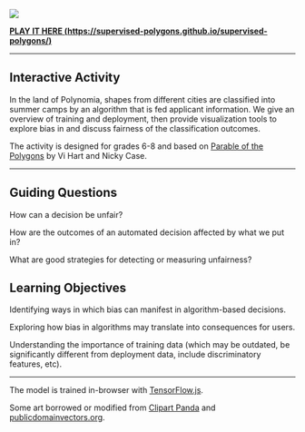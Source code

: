 ![](https://i.imgur.com/zqt7UaN.png)

**[PLAY IT HERE (https://supervised-polygons.github.io/supervised-polygons/)](https://supervised-polygons.github.io/supervised-polygons/)**

---
## Interactive Activity

In the land of Polynomia, shapes from different cities are classified into summer camps by an algorithm that is fed applicant information. We give an overview of training and deployment, then provide visualization tools to explore bias in and discuss fairness of the classification outcomes.

The activity is designed for grades 6-8 and based on [Parable of the Polygons](https://ncase.me/polygons/) by Vi Hart and Nicky Case.

---

## Guiding Questions
How can a decision be unfair?

How are the outcomes of an automated decision affected by what we put in?

What are good strategies for detecting or measuring unfairness?

## Learning Objectives
Identifying ways in which bias can manifest in algorithm-based decisions.

Exploring how bias in algorithms may translate into consequences for users.

Understanding the importance of training data (which may be outdated, be significantly different from deployment data, include discriminatory features, etc).

---

The model is trained in-browser with [TensorFlow.js](https://www.tensorflow.org/js).

Some art borrowed or modified from [Clipart Panda](http://www.clipartpanda.com/) and [publicdomainvectors.org](https://publicdomainvectors.org).
